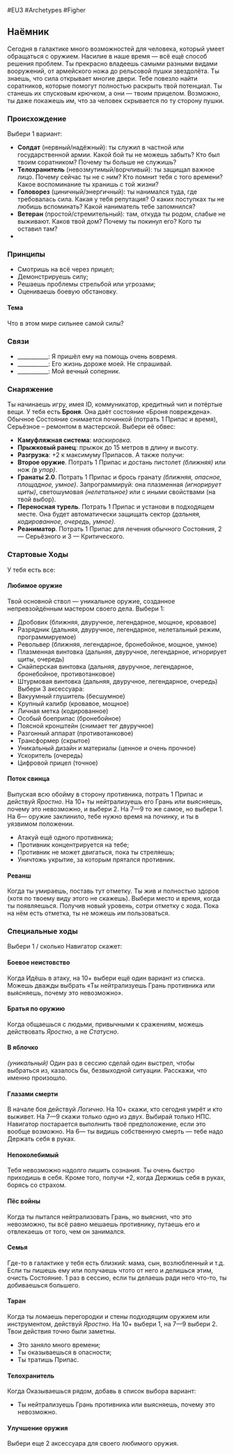 #EU3 #Archetypes #Figher 

## Наёмник
Сегодня в галактике много возможностей для человека, который умеет обращаться с оружием. Насилие в наше время — всё ещё способ решения проблем. 
Ты прекрасно владеешь самыми разными видами вооружений, от армейского ножа до рельсовой пушки звездолёта. Ты знаешь, что сила открывает многие двери. 
Тебе повезло найти соратников, которые помогут полностью раскрыть твой потенциал. Ты станешь их спусковым крючком, а они — твоим прицелом. Возможно, ты даже покажешь им, что за человек скрывается по ту сторону пушки.

### Происхождение
Выбери 1 вариант:
- **Солдат** (нервный/надёжный): ты служил в частной или государственной армии. Какой бой ты не можешь забыть? Кто был твоим соратником? Почему ты больше не служишь? 
- **Телохранитель** (невозмутимый/ворчливый): ты защищал важное лицо. Почему сейчас ты не с ним? Кто помнит тебя с того времени? Какое воспоминание ты хранишь с той жизни? 
- **Головорез** (циничный/энергичный): ты нанимался туда, где требовалась сила. Какая у тебя репутация? О каких поступках ты не любишь вспоминать? Какой наниматель тебе запомнился? 
- **Ветеран** (простой/стремительный): там, откуда ты родом, слабые не выживают. Каков твой дом? Почему ты покинул его? Кого ты оставил там? 
- 
### Принципы
- Смотришь на всё через прицел; 
- Демонстрируешь силу; 
- Решаешь проблемы стрельбой или угрозами; 
- Оцениваешь боевую обстановку.
#### Тема
Что в этом мире сильнее самой силы?

### Связи
- \_\_\_\_\_\_\_\_\_\_\_: Я пришёл ему на помощь очень вовремя.
- \_\_\_\_\_\_\_\_\_\_\_: Его жизнь дороже моей. Не спрашивай.
- \_\_\_\_\_\_\_\_\_\_\_: Мой вечный соперник.

### Снаряжение
Ты начинаешь игру, имея ID, коммуникатор, кредитный чип и потёртые вещи. У тебя есть **Броня**. Она даёт состояние «Броня повреждена». Обычное Состояние снимается починкой (потрать 1 Припас и время), Серьёзное – ремонтом в мастерской. Выбери её обвес: 
- **Камуфляжная система**: *маскировка*. 
- **Прыжковый ранец**: прыжок до 15 метров в длину и высоту. 
- **Разгрузка**: +2 к максимуму Припасов. 
А также получи: 
- **Второе оружие**. Потрать 1 Припас и достань пистолет *(ближняя)* или нож *(в упор)*. 
- **Гранаты 2.0**. Потрать 1 Припас и брось гранату *(ближняя, опасное, площадное, умное)*. Запрограммируй: она плазменная *(игнорирует щиты)*, светошумовая *(нелетальное)* или с иными свойствами (на твой выбор). 
- **Переносная турель**. Потрать 1 Припас и установи в подходящем месте. Она будет автоматически защищать сектор *(дальняя, кодированное, очередь, умное).* 
- **Реаниматор**. Потрать 1 Припас для лечения обычного Состояния, 2 — Серьёзного и 3 — Критического. 

### Стартовые Ходы
У тебя есть все:
#### Любимое оружие
Твой основной ствол — уникальное оружие, созданное непревзойдённым мастером своего дела. Выбери 1: 
- Дробовик (ближняя, двуручное, легендарное, мощное, кровавое) 
- Разрядник (дальняя, двуручное, легендарное, нелетальный режим, программируемое) 
- Револьвер (ближняя, легендарное, бронебойное, мощное, умное) 
- Плазменная винтовка (дальняя, двуручное, легендарное, игнорирует щиты, очередь) 
- Снайперская винтовка (дальняя, двуручное, легендарное, бронебойное, противотанковое) 
- Штурмовая винтовка (дальняя, двуручное, легендарное, очередь) Выбери 3 аксессуара: 
- Вакуумный глушитель (бесшумное) 
- Крупный калибр (кровавое, мощное) 
- Личная метка (кодированное) 
- Особый боеприпас (бронебойное) 
- Поясной кронштейн (снимает тег двуручное) 
- Разгонный аппарат (противотанковое) 
- Трансформер (скрытое) 
- Уникальный дизайн и материалы (ценное и очень прочное) 
- Ускоритель (очередь) 
- Цифровой прицел (точное) 

#### Поток свинца
Выпуская всю обойму в сторону противника, потрать 1 Припас и действуй *Яростно*. На 10+ ты нейтрализуешь его Грань или выясняешь, почему это невозможно, и выбери 2. На 7—9 то же самое, но выбери 1. На 6— оружие заклинило, тебе нужно время на починку, и ты в уязвимом положении. 
- Атакуй ещё одного противника; 
- Противник концентрируется на тебе; 
- Противник не может двигаться, пока ты стреляешь; 
- Уничтожь укрытие, за которым прятался противник. 

#### Реванш
Когда ты умираешь, поставь тут отметку. Ты жив и полностью здоров (хотя по твоему виду этого не скажешь). Выбери место и время, когда ты появляешься. 
Получив новый уровень, сотри отметку с хода. Пока на нём есть отметка, ты не можешь им пользоваться. 

### Специальные ходы
Выбери 1 / сколько Навигатор скажет: 
#### Боевое неистовство
Когда Идёшь в атаку, на 10+ выбери ещё один вариант из списка. Можешь дважды выбрать «Ты нейтрализуешь Грань противника или выясняешь, почему это невозможно». 

#### Братья по оружию
Когда общаешься с людьми, привычными к сражениям, можешь действовать *Яростно*, а не *Статусно*. 

#### В яблочко
*(уникальный)* Один раз в сессию сделай один выстрел, чтобы выбраться из, казалось бы, безвыходной ситуации. Расскажи, что именно произошло. 

#### Глазами смерти
В начале боя действуй *Логично*. На 10+ скажи, кто сегодня умрёт и кто выживет. На 7—9 скажи только одно из двух. Выбирай только НПС. Навигатор постарается выполнить твоё предположение, если это вообще возможно. На 6— ты видишь собственную смерть — тебе надо Держать себя в руках. 

#### Непоколебимый
Тебя невозможно надолго лишить сознания. Ты очень быстро приходишь в себя. Кроме того, получи +2, когда Держишь себя в руках, борясь со страхом. 

#### Пёс войны
Когда ты пытался нейтрализовать Грань, но выяснил, что это невозможно, ты всё равно мешаешь противнику, путаешь его и отвлекаешь от того, чем он занимался. 

#### Семья
Где-то в галактике у тебя есть близкий: мама, сын, возлюбленный и т.д. Если ты пишешь ему или получаешь чтото от него и делишься этим, очисть Состояние. 1 раз в сессию, если ты делаешь ради него что-то, ты добиваешься большего. 

#### Таран
Когда ты ломаешь перегородки и стены подходящим оружием или инструментом, действуй *Яростно*. На 10+ выбери 1, на 7—9 выбери 2. Твои действия точно были заметны. 
- Это заняло много времени; 
- Ты оказываешься в опасности; 
- Ты тратишь Припас. 

#### Телохранитель
Когда Оказываешься рядом, добавь в список выбора вариант: 
- Ты нейтрализуешь Грань противника или выясняешь, почему это невозможно. 

#### Улучшение оружия
Выбери еще 2 аксессуара для своего любимого оружия.